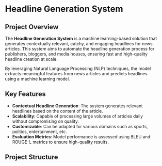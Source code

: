 
# Headline Generation System

## Project Overview

The **Headline Generation System** is a machine learning-based solution that generates contextually relevant, catchy, and engaging headlines for news articles. This system aims to automate the headline generation process for publishers, bloggers, and media houses, ensuring fast and high-quality headline creation at scale.

By leveraging Natural Language Processing (NLP) techniques, the model extracts meaningful features from news articles and predicts headlines using a machine learning model.

## Key Features

- **Contextual Headline Generation**: The system generates relevant headlines based on the content of the article.
- **Scalability**: Capable of processing large volumes of articles daily without compromising on quality.
- **Customizable**: Can be adapted for various domains such as sports, politics, entertainment, etc.
- **Evaluation Metrics**: Model performance is assessed using BLEU and ROUGE-L metrics to ensure high-quality results.

## Project Structure

